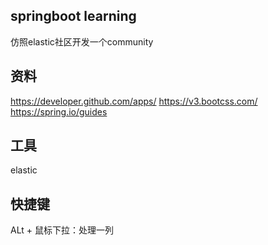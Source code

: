 ## springboot learning
仿照elastic社区开发一个community
## 资料
https://developer.github.com/apps/
https://v3.bootcss.com/
https://spring.io/guides
## 工具
elastic

## 快捷键
ALt + 鼠标下拉：处理一列